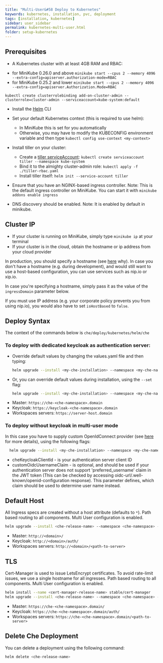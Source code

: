 ```yaml
---
title: "Multi-User&#58 Deploy to Kubernetes"
keywords: kubernetes, installation, pvc, deployment
tags: [installation, kubernetes]
sidebar: user_sidebar
permalink: kubernetes-multi-user.html
folder: setup-kubernetes
---
```


## Prerequisites

- A Kubernetes cluster with at least 4GB RAM and RBAC:

* for MiniKube 0.26.0 and above `minikube start --cpus 2 --memory 4096 --extra-config=apiserver.authorization-mode=RBAC`
* for MiniKube 0.25.2 and lower `minikube start --cpus 2 --memory 4096 --extra-config=apiserver.Authorization.Mode=RBAC`

`kubectl create clusterrolebinding add-on-cluster-admin --clusterrole=cluster-admin --serviceaccount=kube-system:default`
- Install the [Helm](https://github.com/kubernetes/helm/blob/master/docs/install.md) CLI

- Set your default Kubernetes context (this is required to use helm):
  - In MiniKube this is set for you automatically
  - Otherwise, you may have to modify the KUBECONFIG environment variable and then type `kubectl config use-context <my-context>`
- Install tiller on your cluster:
  - Create a [tiller serviceAccount](https://github.com/kubernetes/helm/blob/master/docs/rbac.md): `kubectl create serviceaccount tiller --namespace kube-system`
  - Bind it to the almighty cluster-admin role: `kubectl apply -f ./tiller-rbac.yaml`
  - Install tiller itself: `helm init --service-account tiller`
- Ensure that you have an NGINX-based ingress controller. Note: This is the default ingress controller on MiniKube. You can start it with `minikube addons enable ingress`
- DNS discovery should be enabled. Note: It is enabled by default in minikube.

## Cluster IP

- If your cluster is running on MiniKube, simply type `minikube ip` at your terminal
- If your cluster is in the cloud, obtain the hostname or ip address from your cloud provider

In production, you should specify a hostname (see [here](https://github.com/eclipse/che/issues/8694) why). In case you don't have a hostname (e.g. during development), and would still want to use a host-based configuration, you can use services such as nip.io or xip.io.

In case you're specifying a hostname, simply pass it as the value of the `ingressDomain` parameter below.

If you must use IP address (e.g. your corporate policy prevents you from using nip.io), you would also have to set `isHostBased` to `false`.

## Deploy Syntax

The context of the commands below is `che/deploy/kubernetes/helm/che`

### To deploy with dedicated keycloak as authentication server:

- Override default values by changing the values.yaml file and then typing:

  ```bash
  helm upgrade --install <my-che-installation> --namespace <my-che-namespace> -f ./values/multi-user.yaml ./
  ```
- Or, you can override default values during installation, using the `--set` flag:

  ```bash
  helm upgrade --install <my-che-installation> --namespace <my-che-namespace> -f ./values/multi-user.yaml --set global.ingressDomain=<my-hostname> --set cheImage=<my-image> ./
  ```

* Master: `https://che-<che-namespace>.domain`
* Keycloak:  `https://keycloak-<che-namespace>.domain`
* Workspaces servers: `https://server-host.domain`

### To deploy without keycloak in multi-user mode 
In this case you have to supply custom OpenIdConnect provider (see [here](https://github.com/eclipse/che-docs/blob/b2310017b1a75901cbec3b9c665d7ffa1cb23177/src/main/pages/setup-openshift/openshift-config.md) for more details), using the following flags:
```bash
  helm upgrade --install <my-che-installation> --namespace <my-che-namespace> -f ./values/multi-user.yaml --set global.ingressDomain=<my-hostname>,cheImage=<my-image>,global.cheDedicatedKeycloak=false,customOidcProvider=<oidc-url>,cheKeycloakClientId=<oidc_clientId>,customOidcUsernameClaim=<user_name_claim> ./
  ```
  * cheKeycloakClientId - is your authentication server client ID
  * customOidcUsernameClaim - is optional, and should be used if your authentication server does not support 'preferred_username' 
  claim in the JWT token (This can be checked by accessing oidc-url/.well-known/openid-configuration response). This parameter defines,
  which claim should be used to determine user name instead.

## Default Host
All Ingress specs are created without a host attribute (defaults to `*`).
Path based routing to all components.
Multi User configuration is enabled.

  ```bash
  helm upgrade --install <che-release-name> --namespace <che-namespace> -f ./values/default-host.yaml --set global.ingressDomain=<domain> ./
  ```

* Master: `http://<domain>/`
* Keycloak:  `http://<domain>/auth/`
* Workspaces servers: `http://<domain>/<path-to-server>`

## TLS

Cert-Manager is used to issue LetsEncrypt certificates. To avoid rate-limit issues, we use a single hostname for all ingresses. Path based routing to all components. Multi User configuration is enabled.

  ```bash
  helm install --name <cert-manager-release-name> stable/cert-manager
  helm upgrade --install <che-release-name> --namespace <che-namespace> -f ./values/tls.yaml --set global.ingressDomain=<domain> ./
  ```

* Master: `https://che-<che-namespace>.domain/`
* Keycloak:  `https://che-<che-namespace>.domain/auth/`
* Workspaces servers: `https://che-<che-namespace>.domain/<path-to-server>`

## Delete Che Deployment

You can delete a deployment using the following command:

``` bash
helm delete <che-release-name>
```

